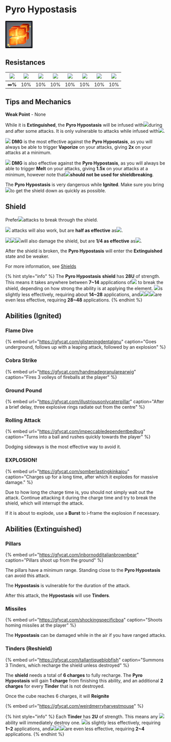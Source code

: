 # Pyro Hypostasis

![](../../.gitbook/assets/hypostasis-pyro-.png)

## Resistances

| ![](../../.gitbook/assets/pyro_small.png)  | ![](../../.gitbook/assets/hydro_small.png)  | ![](../../.gitbook/assets/cryo_small.png)  | ![](../../.gitbook/assets/electro_small.png)  | ![](../../.gitbook/assets/anemo_small.png)  | ![](../../.gitbook/assets/geo_small.png)  | ![](../../.gitbook/assets/dendro_small.png)  | ![](../../.gitbook/assets/physical_small.png)  |
| :---: | :---: | :---: | :---: | :---: | :---: | :---: | :---: |
|  **∞%** | 10% | 10% | 10% | 10% | 10% | 10% | 10% |

## Tips and Mechanics

**Weak Point** - None

While it is **Extinguished**, the **Pyro Hypostasis** will be infused with![](../../.gitbook/assets/pyro_small.png)during and after some attacks. It is only vulnerable to attacks while infused with![](../../.gitbook/assets/pyro_small.png).

![](../../.gitbook/assets/hydro_small.png) **DMG** is the most effective against the **Pyro Hypostasis**, as you will always be able to trigger **Vaporize** on your attacks, giving **2x** on your attacks at a minimum.

![](../../.gitbook/assets/cryo_small.png) **DMG** is also effective against the **Pyro Hypostasis**, as you will always be able to trigger **Melt** on your attacks, giving **1.5x** on your attacks at a minimum, however note that![](../../.gitbook/assets/cryo_small.png)**should not be used for shieldbreaking**.

The **Pyro Hypostasis** is very dangerous while **Ignited**. Make sure you bring![](../../.gitbook/assets/hydro_small.png)to get the shield down as quickly as possible.

## Shield

Prefer![](../../.gitbook/assets/hydro_small.png)attacks to break through the shield.

![](../../.gitbook/assets/electro_small.png) attacks will also work, but are **half as effective** as![](../../.gitbook/assets/hydro_small.png).

![](../../.gitbook/assets/cryo_small.png)![](../../.gitbook/assets/anemo_small.png)![](../../.gitbook/assets/geo_small.png)will also damage the shield, but are **1/4 as effective** as![](../../.gitbook/assets/hydro_small.png).

After the shield is broken, the **Pyro Hypostasis** will enter the **Extinguished** state and be weaker.

For more information, see [Shields](../../mechanics/shields.md)

{% hint style="info" %}
The **Pyro Hypostasis** **shield** has **28U** of strength. This means it takes anywhere between **7~14** applications of![](../../.gitbook/assets/hydro_small.png) to break the shield, depending on how strong the ability is at applying the element. ![](../../.gitbook/assets/electro_small.png)is slightly less effectively, requiring about **14~28** applications, and![](../../.gitbook/assets/cryo_small.png)![](../../.gitbook/assets/anemo_small.png)![](../../.gitbook/assets/geo_small.png)are even less effective, requiring **28~48** applications.
{% endhint %}

## Abilities \(Ignited\)

### Flame Dive

{% embed url="https://gfycat.com/glisteningdentalgnu" caption="Goes underground, follows up with a leaping attack, followed by an explosion" %}

### Cobra Strike

{% embed url="https://gfycat.com/handmadegranularearwig" caption="Fires 3 volleys of fireballs at the player" %}

### Ground Pound

{% embed url="https://gfycat.com/illustriousonlycaterpillar" caption="After a brief delay, three explosive rings radiate out from the centre" %}

### Rolling Attack

{% embed url="https://gfycat.com/impeccabledependentbedbug" caption="Turns into a ball and rushes quickly towards the player" %}

Dodging sideways is the most effective way to avoid it.

### EXPLOSION!

{% embed url="https://gfycat.com/somberlastingkinkajou" caption="Charges up for a long time, after which it explodes for massive damage." %}

Due to how long the charge time is, you should not simply wait out the attack. Continue attacking it during the charge time and try to break the shield, which will interrupt the attack.

If it is about to explode, use a **Burst** to i-frame the explosion if necessary.

## Abilities \(Extinguished\)

### Pillars

{% embed url="https://gfycat.com/inbornodditalianbrownbear" caption="Pillars shoot up from the ground" %}

The pillars have a minimum range. Standing close to the **Pyro Hypostasis** can avoid this attack.

The **Hypostasis** is vulnerable for the duration of the attack.

After this attack, the **Hypostasis** will use **Tinders**.

### Missiles

{% embed url="https://gfycat.com/shockingspecificboa" caption="Shoots homing missiles at the player" %}

The **Hypostasis** can be damaged while in the air if you have ranged attacks.

### Tinders \(Reshield\)

{% embed url="https://gfycat.com/tallantiqueblobfish" caption="Summons 3 Tinders, which recharge the shield unless destroyed" %}

The **shield** needs a total of **6 charges** to fully recharge. The **Pyro Hypostasis** will gain **1 charge** from finishing this ability, and an additional **2 charges** for every **Tinder** that is not destroyed.

Once the cube reaches 6 charges, it will **Reignite**

{% embed url="https://gfycat.com/weirdmerryharvestmouse" %}

{% hint style="info" %}
Each **Tinder** has **2U** of strength. This means any ![](../../.gitbook/assets/hydro_small.png)ability will immediately destroy one. ![](../../.gitbook/assets/electro_small.png)is slightly less effectively, requiring **1~2** applications, and![](../../.gitbook/assets/cryo_small.png)![](../../.gitbook/assets/anemo_small.png)![](../../.gitbook/assets/geo_small.png)are even less effective, requiring **2~4** applications.
{% endhint %}

